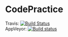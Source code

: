 # CodePractice

Travis: [![Build Status](https://travis-ci.org/petreturcu/CodePractice.svg)](https://travis-ci.org/petreturcu/CodePractice)  
AppVeyor: [![Build status](https://ci.appveyor.com/api/projects/status/sncuj1u1466btqnt?svg=true)](https://ci.appveyor.com/project/petreturcu/codepractice)
